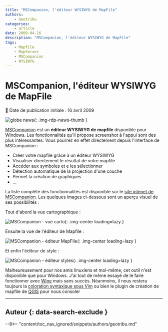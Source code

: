 ```yaml
---
title: "MSCompanion, l'éditeur WYSIWYG de MapFile"
authors:
    - Geotribu
categories:
    - article
date: 2009-04-16
description: "MSCompanion, l'éditeur WYSIWYG de MapFile"
tags:
    - Mapfile
    - MapServer
    - MSCompanion
    - WYSIWYG
---
```


# MSCompanion, l'éditeur WYSIWYG de MapFile

:calendar: Date de publication initiale : 16 avril 2009

![globe news](https://cdn.geotribu.fr/img/internal/icons-rdp-news/world.png){: .img-rdp-news-thumb }

[MSCompanion](http://code.google.com/p/mscompanion/) est un **éditeur WYSIWYG de mapfile** disponible pour Windows. Les fonctionnalités qu'il propose screenshot à l'appui sont des plus intéressantes. Vous pourrez en effet directement depuis l'interface de MSCompanion :

* Créer votre mapfile grâce à un éditeur WYSIWYG
* Visualiser directement le résultat de votre mapfile
* Accéder aux symboles et e les sélectionner
* Détection automatique de la projection d'une couche
* Permet la création de graphiques
* ...

La liste complète des fonctionnalités est disponible sur le [site intenet de MSCompanion](http://code.google.com/p/mscompanion/#Features). Les quelques images ci-dessous sont un aperçu visuel de ses possibilités :

Tout d'abord la vue cartographique :

![MSCompanion - vue carto](https://cdn.geotribu.fr/img/articles-blog-rdp/serveur/MSCompanion/screenshot1.jpg  "MSCompanion - vue carto"){: .img-center loading=lazy }

Ensuite la vue de l'éditeur de Mapfile :

![MSCompanion - éditeur MapFile](https://cdn.geotribu.fr/img/articles-blog-rdp/serveur/MSCompanion/screenshot2.jpg  "MSCompanion - éditeur MapFile"){: .img-center loading=lazy }

Et enfin l'éditeur de style :

![MSCompanion - éditeur styles](https://cdn.geotribu.fr/img/articles-blog-rdp/serveur/MSCompanion/style.jpg   "MSCompanion - éditeur styles"){: .img-center loading=lazy }

Malheureusement pour nos amis linuxiens et moi-même, cet outil n'est disponible que pour Windows. J'ai tout de même essayé de le faire fonctionner avec [Wine](http://www.winehq.org/) mais sans succès. Néanmoins, il nous restera toujours la [coloration syntaxique sous Vim](http://mapserver.org/development/editing/vim.html) ou bien le plugin de création de mapfile de [QGIS](https://www.qgis.org/) pour nous consoler

----

## Auteur {: data-search-exclude }

--8<-- "content/toc_nav_ignored/snippets/authors/geotribu.md"
